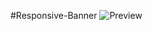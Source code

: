 #Responsive-Banner
![Preview](https://github.com/user-attachments/assets/2f5cf75a-fca6-4962-92c8-e9ab9ce59ca8)
